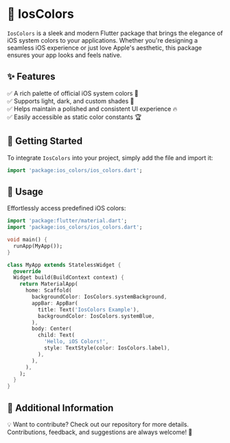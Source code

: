 # 🌈 IosColors

`IosColors` is a sleek and modern Flutter package that brings the elegance of iOS system colors to your applications. Whether you're designing a seamless iOS experience or just love Apple's aesthetic, this package ensures your app looks and feels native.

## ✨ Features

✅ A rich palette of official iOS system colors 🌟  
✅ Supports light, dark, and custom shades 🎨  
✅ Helps maintain a polished and consistent UI experience 🔥  
✅ Easily accessible as static color constants 🏆  

## 🚀 Getting Started

To integrate `IosColors` into your project, simply add the file and import it:

```dart
import 'package:ios_colors/ios_colors.dart';
```

## 🎯 Usage

Effortlessly access predefined iOS colors:

```dart
import 'package:flutter/material.dart';
import 'package:ios_colors/ios_colors.dart';

void main() {
  runApp(MyApp());
}

class MyApp extends StatelessWidget {
  @override
  Widget build(BuildContext context) {
    return MaterialApp(
      home: Scaffold(
        backgroundColor: IosColors.systemBackground,
        appBar: AppBar(
          title: Text('IosColors Example'),
          backgroundColor: IosColors.systemBlue,
        ),
        body: Center(
          child: Text(
            'Hello, iOS Colors!',
            style: TextStyle(color: IosColors.label),
          ),
        ),
      ),
    );
  }
}
```

## 📌 Additional Information

💡 Want to contribute? Check out our repository for more details. Contributions, feedback, and suggestions are always welcome! 🎉

